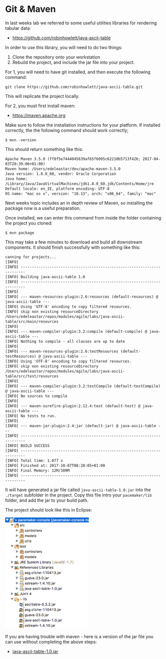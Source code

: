 # Git & Maven

In last weeks lab we referred to some useful utilities libraries for rendering tabular data:

- <https://github.com/robinhowlett/java-ascii-table>

In order to use this library, you will need to do two things:

1. Clone the repository onto your workstation
2. Rebuild the project, and include the jar file into your project.

For 1, you will need to have git installed, and then execute the following command:

~~~
git clone https://github.com/robinhowlett/java-ascii-table.git
~~~

This will replicate the project locally.

For 2, you must first install maven:

- <https://maven.apache.org>

Make sure to follow the installation instructions for your platform. If installed correctly, the the following command should work correctly;

~~~
$ mvn -version
~~~

This should return something like this:

~~~
Apache Maven 3.5.0 (ff8f5e7444045639af65f6095c62210b5713f426; 2017-04-03T20:39:06+01:00)
Maven home: /Users/edeleastar/dev/apache-maven-3.5.0
Java version: 1.8.0_60, vendor: Oracle Corporation
Java home: /Library/Java/JavaVirtualMachines/jdk1.8.0_60.jdk/Contents/Home/jre
Default locale: en_IE, platform encoding: UTF-8
OS name: "mac os x", version: "10.13", arch: "x86_64", family: "mac"
~~~

Next weeks topic includes an in depth review of Maven, so installing the package now is a useful preparation.

Once installed, we can enter this command from inside the folder containing the project you cloned:

~~~
$ mvn package
~~~

This may take a few minutes to download and build all downstream components. It should finish successfully with something like this:

~~~
canning for projects...
[INFO]
[INFO] ------------------------------------------------------------------------
[INFO] Building java-ascii-table 1.0
[INFO] ------------------------------------------------------------------------
[INFO]
[INFO] --- maven-resources-plugin:2.6:resources (default-resources) @ java-ascii-table ---
[INFO] Using 'UTF-8' encoding to copy filtered resources.
[INFO] skip non existing resourceDirectory /Users/edeleastar/repos/modules/agile/labs/java-ascii-table/src/main/resources
[INFO]
[INFO] --- maven-compiler-plugin:3.2:compile (default-compile) @ java-ascii-table ---
[INFO] Nothing to compile - all classes are up to date
[INFO]
[INFO] --- maven-resources-plugin:2.6:testResources (default-testResources) @ java-ascii-table ---
[INFO] Using 'UTF-8' encoding to copy filtered resources.
[INFO] skip non existing resourceDirectory /Users/edeleastar/repos/modules/agile/labs/java-ascii-table/src/test/resources
[INFO]
[INFO] --- maven-compiler-plugin:3.2:testCompile (default-testCompile) @ java-ascii-table ---
[INFO] No sources to compile
[INFO]
[INFO] --- maven-surefire-plugin:2.12.4:test (default-test) @ java-ascii-table ---
[INFO] No tests to run.
[INFO]
[INFO] --- maven-jar-plugin:2.4:jar (default-jar) @ java-ascii-table ---
[INFO] ------------------------------------------------------------------------
[INFO] BUILD SUCCESS
[INFO] ------------------------------------------------------------------------
[INFO] Total time: 1.077 s
[INFO] Finished at: 2017-10-07T08:28:05+01:00
[INFO] Final Memory: 12M/309M
[INFO] ------------------------------------------------------------------------
~~~

It will have generated a jar file called `java-ascii-table-1.0.jar` into the `./target` subfolder in the project. Copy this file intro your `pacemaker/lib` folder, and add the jar to your build path.

The project should look like this in Eclipse:

![](img/01.png)

If you are having trouble with maven - here is a version of the jar file you can use without completing the above steps:

- [java-ascii-table-1.0.jar](archives/java-ascii-table-1.0.jar)







